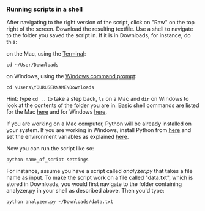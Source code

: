 ### Running scripts in a shell
After navigating to the right version of the script, click on "Raw" on the top right of the screen. Download the resulting textfile. Use a shell to navigate to the folder you saved the script in. If it is in Downloads, for instance, do this:

on the Mac, using the [Terminal](https://github.com/patrickschu/tgdp/blob/master/summer16/terminal_image.MD):

`cd ~/User/Downloads`

on Windows, using the [Windows command prompt]():

`cd \Users\YOURUSERNAME\Downloads`

Hint: type `cd ..` to take a step back, `ls` on a Mac and `dir` on Windows to look at the contents of the folder you are in. Basic shell commands are listed for the Mac [here](https://www.git-tower.com/blog/command-line-cheat-sheet/) and for Windows [here](http://www.cs.columbia.edu/~sedwards/classes/2016/1102-spring/Command%20Prompt%20Cheatsheet.pdf).

If you are working on a Mac computer, Python will be already installed on your system. If you are working in Windows, install Python from [here](https://www.python.org/downloads/) and set the environment variables as explained [here](http://superuser.com/questions/143119/how-to-add-python-to-the-windows-path). 

Now you can run the script like so:

    python name_of_script settings

For instance, assume you have a script called *analyzer.py* that takes a file name as input. To make the script work on a file called "data.txt", which is stored in Downloads, you would first navigate to the folder containing analyzer.py in your shell as described above. Then you'd type:

    python analyzer.py ~/Downloads/data.txt 
